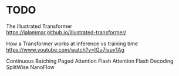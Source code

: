 # TODO
The Illustrated Transformer \
https://jalammar.github.io/illustrated-transformer/

How a Transformer works at inference vs training time\
https://www.youtube.com/watch?v=IGu7ivuy1Ag 

Continuous Batching
Paged Attention
Flash Attention
Flash Decoding
SplitWise
NanoFlow
